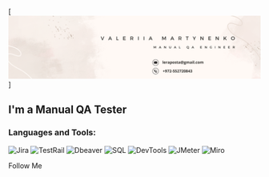[![Header](https://github.com/valeriamartyn/valeriamartyn/blob/main/Beige%20Feminine%20Personal%20LinkedIn%20Banner.png)]

## I'm a Manual QA Tester

### Languages and Tools:
![Jira](https://img.shields.io/badge/-Jira-090909?style=for-the-badge&logo=jira&logoColor=47C5FB)
![TestRail](https://img.shields.io/badge/-TestRail-090909?style=for-the-badge&logo=testrail&logoColor=36ba5e)
![Dbeaver](https://img.shields.io/badge/-Dbeaver-090909?style=for-the-badge&logo=Dbeaver&logoColor=d6c7c4)
![SQL](https://img.shields.io/badge/-SQL-090909?style=for-the-badge&logo=SQL&logoColor=E5D3FF)
![DevTools](https://img.shields.io/badge/-DevTools-090909?style=for-the-badge&logo=appveyor&logoColor=47C5FB)
![JMeter](https://img.shields.io/badge/-JMeter-090909?style=for-the-badge&logo=Apache&logoColor=d1370f)
![Miro](https://img.shields.io/badge/-Miro-090909?style=for-the-badge&logo=Miro&logoColor=ebd234)


Follow Me
